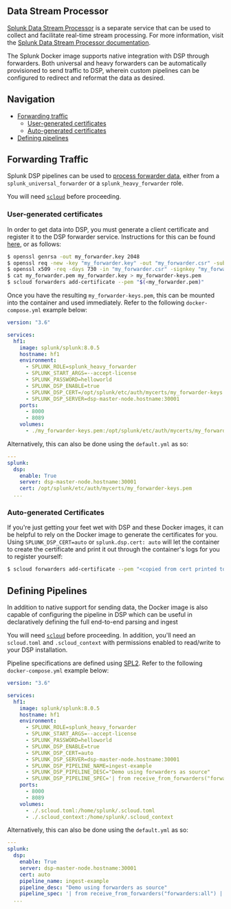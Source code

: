 ## Data Stream Processor
[Splunk Data Stream Processor](https://www.splunk.com/en_us/software/stream-processing.html) is a separate service that can be used to collect and facilitate real-time stream processing. For more information, visit the [Splunk Data Stream Processor documentation](https://docs.splunk.com/Documentation/DSP).

The Splunk Docker image supports native integration with DSP through forwarders. Both universal and heavy forwarders can be automatically provisioned to send traffic to DSP, wherein custom pipelines can be configured to redirect and reformat the data as desired.

## Navigation

* [Forwarding traffic](#forwarding-traffic)
  * [User-generated certificates](#user-generated-certificates)
  * [Auto-generated certificates](#auto-generated-certificates)
* [Defining pipelines ](#defining-pipelines)

## Forwarding Traffic
Splunk DSP pipelines can be used to [process forwarder data](https://docs.splunk.com/Documentation/DSP/1.1.0/User/SenddataUF), either from a `splunk_universal_forwarder` or a `splunk_heavy_forwarder` role.

You will need [`scloud`](https://github.com/splunk/splunk-cloud-sdk-go) before proceeding.

### User-generated certificates
In order to get data into DSP, you must generate a client certificate and register it to the DSP forwarder service. Instructions for this can be found [here](https://docs.splunk.com/Documentation/DSP/1.1.0/Data/Forwarder), or as follows:
```bash
$ openssl genrsa -out my_forwarder.key 2048
$ openssl req -new -key "my_forwarder.key" -out "my_forwarder.csr" -subj "/C=US/ST=CA/O=my_organization/CN=my_forwarder/emailAddress=email@example.com"
$ openssl x509 -req -days 730 -in "my_forwarder.csr" -signkey "my_forwarder.key" -out "my_forwarder.pem" -sha256
$ cat my_forwarder.pem my_forwarder.key > my_forwarder-keys.pem
$ scloud forwarders add-certificate --pem "$(<my_forwarder.pem)" 
```

Once you have the resulting `my_forwarder-keys.pem`, this can be mounted into the container and used immediately. Refer to the following `docker-compose.yml` example below:
```yaml
version: "3.6"

services:
  hf1:
    image: splunk/splunk:8.0.5
    hostname: hf1
    environment:
      - SPLUNK_ROLE=splunk_heavy_forwarder
      - SPLUNK_START_ARGS=--accept-license
      - SPLUNK_PASSWORD=helloworld
      - SPLUNK_DSP_ENABLE=true
      - SPLUNK_DSP_CERT=/opt/splunk/etc/auth/mycerts/my_forwarder-keys.pem
      - SPLUNK_DSP_SERVER=dsp-master-node.hostname:30001
    ports:
      - 8000
      - 8089
    volumes:
      - ./my_forwarder-keys.pem:/opt/splunk/etc/auth/mycerts/my_forwarder-keys.pem
```

Alternatively, this can also be done using the `default.yml` as so:
```yaml
---
splunk:
  dsp:
    enable: True
    server: dsp-master-node.hostname:30001
    cert: /opt/splunk/etc/auth/mycerts/my_forwarder-keys.pem
  ...
```

### Auto-generated Certificates
If you're just getting your feet wet with DSP and these Docker images, it can be helpful to rely on the Docker image to generate the certificates for you. Using `SPLUNK_DSP_CERT=auto` or `splunk.dsp.cert: auto` will let the container to create the certificate and print it out through the container's logs for you to register yourself:
```bash
$ scloud forwarders add-certificate --pem "<copied from cert printed to container stdout>" 
```

## Defining Pipelines
In addition to native support for sending data, the Docker image is also capable of configuring the pipeline in DSP which can be useful in declaratively defining the full end-to-end parsing and ingest 

You will need [`scloud`](https://github.com/splunk/splunk-cloud-sdk-go) before proceeding. In addition, you'll need an `scloud.toml` and `.scloud_context` with permissions enabled to read/write to your DSP installation.

Pipeline specifications are defined using [SPL2](https://docs.splunk.com/Documentation/DSP/1.1.0/User/SPL2). Refer to the following `docker-compose.yml` example below:
```yaml
version: "3.6"

services:
  hf1:
    image: splunk/splunk:8.0.5
    hostname: hf1
    environment:
      - SPLUNK_ROLE=splunk_heavy_forwarder
      - SPLUNK_START_ARGS=--accept-license
      - SPLUNK_PASSWORD=helloworld
      - SPLUNK_DSP_ENABLE=true
      - SPLUNK_DSP_CERT=auto
      - SPLUNK_DSP_SERVER=dsp-master-node.hostname:30001
      - SPLUNK_DSP_PIPELINE_NAME=ingest-example
      - SPLUNK_DSP_PIPELINE_DESC="Demo using forwarders as source"
      - SPLUNK_DSP_PIPELINE_SPEC='| from receive_from_forwarders("forwarders:all") | into index("", "main");'
    ports:
      - 8000
      - 8089
    volumes:
      - ./.scloud.toml:/home/splunk/.scloud.toml
      - ./.scloud_context:/home/splunk/.scloud_context
```

Alternatively, this can also be done using the `default.yml` as so:
```yaml
---
splunk:
  dsp:
    enable: True
    server: dsp-master-node.hostname:30001
    cert: auto
    pipeline_name: ingest-example
    pipeline_desc: "Demo using forwarders as source"
    pipeline_spec: '| from receive_from_forwarders("forwarders:all") | into index("", "main");'
  ...
```